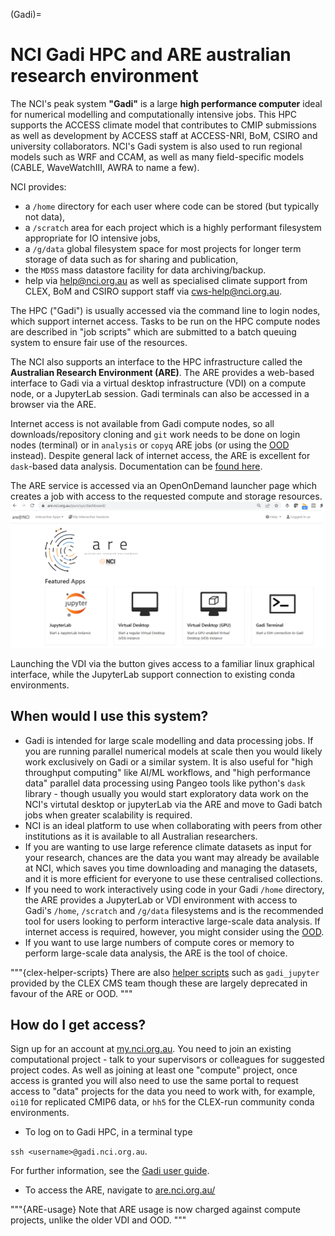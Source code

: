 (Gadi)=
# NCI Gadi HPC and ARE australian research environment

The NCI's peak system **"Gadi"** is a large **high performance computer** ideal for numerical modelling and computationally intensive jobs. This HPC supports the ACCESS climate model that contributes to CMIP submissions as well as development by ACCESS staff at ACCESS-NRI, BoM, CSIRO and university collaborators. NCI's Gadi system is also used to run regional models such as WRF and CCAM, as well as many field-specific models (CABLE, WaveWatchIII, AWRA to name a few). 

NCI provides:
- a `/home` directory for each user where code can be stored (but typically not data), 
- a `/scratch` area for each project which is a highly performant filesystem appropriate for IO intensive jobs, 
- a `/g/data` global filesystem space for most projects for longer term storage of data such as for sharing and publication,
- the `MDSS` mass datastore facility for data archiving/backup.
- help via help@nci.org.au as well as specialised climate support from CLEX, BoM and CSIRO support staff via cws-help@nci.org.au.

The HPC ("Gadi") is usually accessed via the command line to login nodes, which support internet access. Tasks to be run on the HPC compute nodes are described in "job scripts" which are submitted to a batch queuing system to ensure fair use of the resources. 

The NCI also supports an interface to the HPC infrastructure called the **Australian Research Environment (ARE)**. The ARE provides a web-based interface to Gadi via a virtual desktop infrastructure (VDI) on a compute node, or a JupyterLab session. Gadi terminals can also be accessed in a browser via the ARE. 

Internet access is not available from Gadi compute nodes, so all downloads/repository cloning and `git` work needs to be done on login nodes (terminal) or in `analysis` or `copyq` ARE jobs (or using the [OOD](https://acdguide.github.io/BigData/platforms/platforms-nci-ood.html) instead). Despite general lack of internet access, the ARE is excellent for `dask`-based data analysis. Documentation can be [found here](https://opus.nci.org.au/display/Help/ARE+User+Guide).

The ARE service is accessed via an OpenOnDemand launcher page which creates a job with access to the requested compute and storage resources.
![ARE launcher](../images/ARE-launcher1.png)

Launching the VDI via the button gives access to a familiar linux graphical interface, while the JupyterLab support connection to existing conda environments.

## When would I use this system? 

- Gadi is intended for large scale modelling and data processing jobs. If you are running parallel numerical models at scale then you would likely work exclusively on Gadi or a similar system. It is also useful for "high throughput computing" like AI/ML workflows, and "high performance data" parallel data processing using Pangeo tools like python's `dask` library - though usually you would start exploratory data work on the NCI's virtutal desktop or jupyterLab via the ARE and move to Gadi batch jobs when greater scalability is required.
- NCI is an ideal platform to use when collaborating with peers from other institutions as it is available to all Australian researchers. 
- If you are wanting to use large reference climate datasets as input for your research, chances are the data you want may already be available at NCI, which saves you time downloading and managing the datasets, and it is more efficient for everyone to use these centralised collections.
- If you need to work interactively using code in your Gadi `/home` directory, the ARE provides a JupyterLab or VDI environment with access to Gadi's `/home`, `/scratch` and `/g/data` filesystems and is the recommended tool for users looking to perform interactive large-scale data analysis. If internet access is required, however, you might consider using the [OOD](https://acdguide.github.io/BigData/platforms/platforms-nci-ood.html). 
- If you want to use large numbers of compute cores or memory to perform large-scale data analysis, the ARE is the tool of choice.

"""{clex-helper-scripts}
There are also [helper scripts](https://github.com/coecms/nci_scripts) such as `gadi_jupyter` provided by the CLEX CMS team though these are largely deprecated in favour of the ARE or OOD. 
"""

## How do I get access? 
Sign up for an account at [my.nci.org.au](https://my.nci.org.au/mancini/). You need to join an existing computational project - talk to your supervisors or colleagues for suggested project codes. As well as joining at least one "compute" project, once access is granted you will also need to use the same portal to request access to "data" projects for the data you need to work with, for example, `oi10` for replicated CMIP6 data, or `hh5` for the CLEX-run community conda environments.

* To log on to Gadi HPC, in a terminal type 

`ssh <username>@gadi.nci.org.au`.

For further information, see the [Gadi user guide](https://opus.nci.org.au/display/Help/Gadi+User+Guide).

* To access the ARE, navigate to [are.nci.org.au/](https://are.nci.org.au/)

"""{ARE-usage}
Note that ARE usage is now charged against compute projects, unlike the older VDI and OOD.
"""
